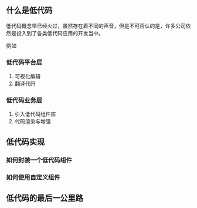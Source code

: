 



## 什么是低代码

低代码概念早已经火过，虽然存在着不同的声音，但是不可否认的是，许多公司依然是投入到了各类低代码应用的开发当中。

例如

### 低代码平台层

1. 可视化编辑
2. 翻译代码

### 低代码业务层

1. 引入低代码组件库
2. 代码渲染与增强


## 低代码实现

### 如何封装一个低代码组件



### 如何使用自定义组件

## 低代码的最后一公里路

